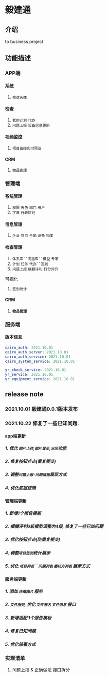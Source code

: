 # 毅建通
## 介绍
to business project
## 功能描述
### APP端

#### 系统

1. `修改头像`

#### 检查

1. `我的计划`  `代办`
2. `问题上报` `设备信息更新`

#### 视频监控

1. `项目监控实时预览`

#### CRM

1. `物品管理`

### 管理端

#### 系统管理

1. `权限` `角色` `部门` `用户`
2. `字典` `行政区划`

#### 信息管理

1. `企业` `项目` `合同` `设备` `档案`

#### 检查管理

1. `体系库``问题库``模型` `专家`
2. `计划` `任务` `代办``签到`
3. `问题上报` `模糊评判` `打分评价`

可视化

1. `签到统计`

#### CRM

1. #### `物品管理`

### 服务端

#### 版本信息

```yaml
cairo_auth: 2021.10.01
cairo_auth_server: 2021.10.01
cairo_auth_service: 2021.10.01
cairo_system_service: 2021.10.01

yr_check_service: 2021.10.01
yr_service: 2021.10.01
yr_equipment_service: 2021.10.01
```

## release note
### 2021.10.01 毅建通0.0.1版本发布
### 2021.10.22 修复了一些已知问题.
#### app端更新
##### 1. 优化 `图片上传`,`图片显示`,`水印`功能
##### 2. 修复按钮点击(重复提交)
##### 3. 调整`问题上报-问题措施`展现方式
##### 4. 优化底层逻辑


#### 管理端更新

##### 1. 新增1个报告模板
##### 2. 模糊评判6级模型调整为4级, 修复了一些已知问题
##### 3. 优化按钮点击(防重复提交)
##### 4. 调整`项目签到`统计展示
##### 5. 优化 `项目列表``问题列表` `委托方列表` 展示方式

#### 服务端更新
##### 1. 添加 `压缩图片` 服务
##### 2. `文件服务`, 优化 `文件签名` `文件信息` 接口
##### 3. 新增适配 1个报告模板
##### 4. 修复已知问题
##### 5. 优化部署方式

### 实现清单
1. 问题上报 & 正确做法 接口拆分